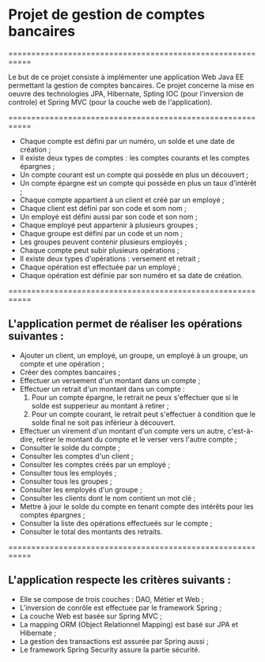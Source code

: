 # Projet de gestion de comptes bancaires #####################

===========================================================

Le but de ce projet consiste à implémenter une application Web Java EE permettant la gestion de comptes bancaires. Ce projet concerne la mise en oeuvre des technologies JPA, Hibernate, Spting IOC (pour l'inversion de controle) et Spring MVC (pour la couche web de l'application).

===========================================================

 * Chaque compte est défini par un numéro, un solde et une date de création ;
 * Il existe deux types de comptes : les comptes courants et les comptes épargnes ; 
 * Un compte courant est un compte qui possède en plus un découvert ; 
 * Un compte épargne est un compte qui possède en plus un taux d'intérêt ;
 * Chaque compte appartient à un client et créé par un employé ;
 * Chaque client est défini par son code et som nom ;
 * Un employé est défini aussi par son code et son nom ;
 * Chaque employé peut appartenir à plusieurs groupes ;
 * Chaque groupe est défini par un code et un nom ;
 * Les groupes peuvent contenir plusieurs employés ;
 * Chaque compte peut subir plusieurs opérations ;
 * Il existe deux types d'opérations : versement et retrait ;
 * Chaque opération est effectuée par un employé ;
 * Chaque opération est définie par son numéro et sa date de création.

===========================================================

## L'application permet de réaliser les opérations suivantes :


 - Ajouter un client, un employé, un groupe, un employé à un groupe, un compte et une opération ;
 - Créer des comptes bancaires ;
 - Effectuer un versement d'un montant dans un compte ;
 - Effectuer un retrait d'un montant dans un compte :
      1. Pour un compte épargne, le retrait ne peux s'effectuer que si le solde est supperieur au montant à retirer ;
      2. Pour un compte courant, le retrait peut s'effectuer à condition que le solde final ne soit pas inférieur à découvert.
 - Effectuer un virement d'un montant d'un compte vers un autre, c'est-à-dire, retirer le montant du compte et le verser vers l'autre compte ;
 - Consulter le solde du compte ;
 - Consulter les comptes d'un client ;
 - Consulter les comptes créés par un employé ;
 - Consulter tous les employés ;
 - Consulter tous les groupes ;
 - Consulter les employés d'un groupe ;
 - Consulter les clients dont le nom contient un mot clé ;
 - Mettre à jour le solde du compte en tenant compte des intérêts pour les comptes épargnes ;
 - Consulter la liste des opérations effectueés sur le compte ;
 - Consulter le total des montants des retraits.

===========================================================

## L'application respecte les critères suivants : 

  + Elle se compose de trois couches : DAO, Métier et Web ;
  + L'inversion de conrôle est effectuée par le framework Spring ;
  + La couche Web est basée sur Spring MVC ;
  + La mapping ORM (Object Relationnel Mapping) est basé sur JPA et Hibernate ;
  + La gestion des transactions est assurée par Spring aussi ;
  + Le framework Spring Security assure la partie sécurité.
